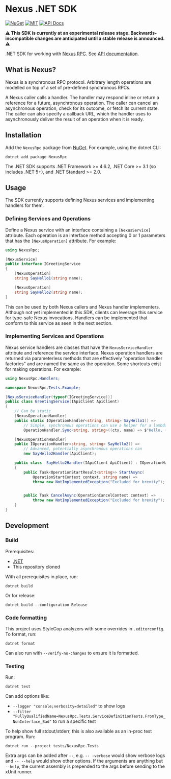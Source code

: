 # Nexus .NET SDK

[![NuGet](https://img.shields.io/nuget/vpre/nexusrpc.svg?style=for-the-badge)](https://www.nuget.org/packages/NexusRpc)
[![MIT](https://img.shields.io/github/license/nexus-rpc/sdk-dotnet.svg?style=for-the-badge)](LICENSE)
[![API Docs](https://img.shields.io/badge/API_docs-blue?style=for-the-badge)](https://nexus-rpc.github.io/sdk-dotnet/)

**⚠️ This SDK is currently at an experimental release stage. Backwards-incompatible changes are anticipated until a
stable release is announced. ⚠️**

.NET SDK for working with [Nexus RPC](https://github.com/nexus-rpc/api). See
[API documentation](https://nexus-rpc.github.io/sdk-dotnet/).

## What is Nexus?

Nexus is a synchronous RPC protocol. Arbitrary length operations are modelled on top of a set of pre-defined synchronous
RPCs.

A Nexus caller calls a handler. The handler may respond inline or return a reference for a future, asynchronous
operation. The caller can cancel an asynchronous operation, check for its outcome, or fetch its current state. The
caller can also specify a callback URL, which the handler uses to asynchronously deliver the result of an operation when
it is ready.

## Installation

Add the `NexusRpc` package from [NuGet](https://www.nuget.org/packages/NexusRpc). For example, using the dotnet CLI:

    dotnet add package NexusRpc

The .NET SDK supports .NET Framework >= 4.6.2, .NET Core >= 3.1 (so includes .NET 5+), and .NET Standard >= 2.0.

## Usage

The SDK currently supports defining Nexus services and implementing handlers for them.

### Defining Services and Operations

Define a Nexus service with an interface containing a `[NexusService]` attribute. Each operation is an interface method
accepting 0 or 1 parameters that has the `[NexusOperation]` attribute. For example:

```csharp
using NexusRpc;

[NexusService]
public interface IGreetingService
{
    [NexusOperation]
    string SayHello1(string name);

    [NexusOperation]
    string SayHello2(string name);
}
```

This can be used by both Nexus callers and Nexus handler implementers. Although not yet implemented in this SDK, clients
can leverage this service for type-safe Nexus invocations. Handlers can be implemented that conform to this service as
seen in the next section.

### Implementing Services and Operations

Nexus service handlers are classes that have the `NexusServiceHandler` attribute and reference the service interface.
Nexus operation handlers are returned via parameterless methods that are effectively "operation handler factories" and
are named the same as the operation. Some shortcuts exist for making operations. For example:

```csharp
using NexusRpc.Handlers;

namespace NexusRpc.Tests.Example;

[NexusServiceHandler(typeof(IGreetingService))]
public class GreetingService(IApiClient ApiClient)
{
    // Can be static
    [NexusOperationHandler]
    public static IOperationHandler<string, string> SayHello1() =>
        // Simple, synchronous operations can use a helper for a lambda
        OperationHandler.Sync<string, string>((ctx, name) => $"Hello, {name}!");

    [NexusOperationHandler]
    public IOperationHandler<string, string> SayHello2() =>
        // Advanced, potentially asynchronous operations can
        new SayHello2Handler(ApiClient);

    public class  SayHello2Handler(IApiClient ApiClient) : IOperationHandler<string, string>
    {
        public Task<OperationStartResult<string>> StartAsync(
            OperationStartContext context, string name) =>
            throw new NotImplementedException("Excluded for brevity");


        public Task CancelAsync(OperationCancelContext context) =>
            throw new NotImplementedException("Excluded for brevity");
    }
}
```

## Development

### Build

Prerequisites:

- [.NET](https://learn.microsoft.com/en-us/dotnet/core/install/)
- This repository cloned

With all prerequisites in place, run:

    dotnet build

Or for release:

    dotnet build --configuration Release

### Code formatting

This project uses StyleCop analyzers with some overrides in `.editorconfig`. To format, run:

    dotnet format

Can also run with `--verify-no-changes` to ensure it is formatted.

### Testing

Run:

    dotnet test

Can add options like:

- `--logger "console;verbosity=detailed"` to show logs
- `--filter "FullyQualifiedName=NexusRpc.Tests.ServiceDefinitionTests.FromType_NonInterface_Bad"` to run a
  specific test

To help show full stdout/stderr, this is also available as an in-proc test program. Run:

    dotnet run --project tests/NexusRpc.Tests

Extra args can be added after `--`, e.g. `-- -verbose` would show verbose logs and `-- --help` would show other
options. If the arguments are anything but `--help`, the current assembly is prepended to the args before sending to the
xUnit runner.

